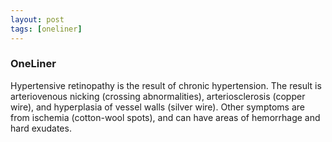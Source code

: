 ```yaml
---
layout: post
tags: [oneliner]
---
```



### OneLiner

Hypertensive retinopathy is the result of chronic hypertension. The result is arteriovenous nicking (crossing abnormalities), arteriosclerosis (copper wire), and hyperplasia of vessel walls (silver wire). Other symptoms are from ischemia (cotton-wool spots), and can have areas of hemorrhage and hard exudates.
